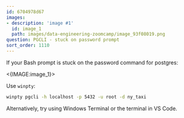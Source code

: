 ```yaml
---
id: 6704978d67
images:
- description: 'image #1'
  id: image_1
  path: images/data-engineering-zoomcamp/image_93f08019.png
question: PGCLI - stuck on password prompt
sort_order: 1110
---
```


If your Bash prompt is stuck on the password command for postgres:

<{IMAGE:image_1}>

Use `winpty`:

```bash
winpty pgcli -h localhost -p 5432 -u root -d ny_taxi
```

Alternatively, try using Windows Terminal or the terminal in VS Code.